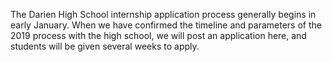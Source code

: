 <div class="row margin-bottom-30">
<div class="col-md-10 col-md-offset-1">

The Darien High School internship application process generally begins in early January. When we have confirmed the timeline and parameters of the 2019 process with the high school, we will post an application here, and students will be given several weeks to apply.


</div>
</div>
